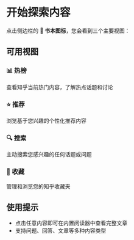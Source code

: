 # 开始探索内容

点击侧边栏的 **📖 书本图标**，您会看到三个主要视图：

## 可用视图

### 📊 热榜

查看知乎当前热门内容，了解热点话题和讨论

### ⭐ 推荐

浏览基于您兴趣的个性化推荐内容

### 🔍 搜索

主动搜索您感兴趣的任何话题或问题

### 📁 收藏

管理和浏览您的知乎收藏夹

## 使用提示

- 点击任意内容即可在内置阅读器中查看完整文章
- 支持问题、回答、文章等多种内容类型
